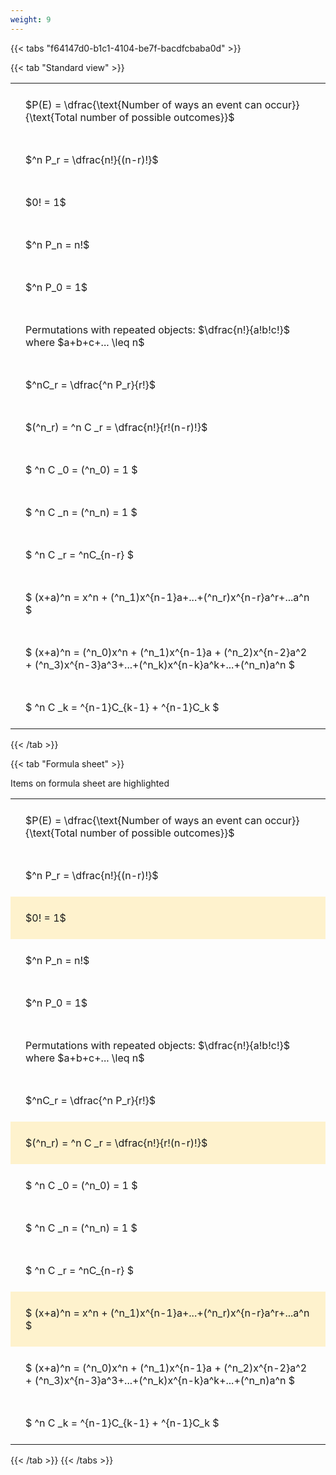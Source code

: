 ```yaml
---
weight: 9
---
```


{{< tabs "f64147d0-b1c1-4104-be7f-bacdfcbaba0d" >}}

{{< tab "Standard view" >}}

<style type="text/css">
#T_1edfe th.col_heading {
  text-align: left;
  font-size: 1em;
}
#T_1edfe td {
  text-align: left;
  font-size: 1em;
  padding: 1.5em;
}
</style>
<table id="T_1edfe">
  <thead>
  </thead>
  <tbody>
    <tr>
      <td id="T_1edfe_row0_col0" class="data row0 col0" >$P(E) = \dfrac{\text{Number of ways an event can occur}}{\text{Total number of possible outcomes}}$</td>
    </tr>
    <tr>
      <td id="T_1edfe_row1_col0" class="data row1 col0" >$^n P_r = \dfrac{n!}{(n-r)!}$</td>
    </tr>
    <tr>
      <td id="T_1edfe_row2_col0" class="data row2 col0" >$0! = 1$</td>
    </tr>
    <tr>
      <td id="T_1edfe_row3_col0" class="data row3 col0" >$^n P_n = n!$</td>
    </tr>
    <tr>
      <td id="T_1edfe_row4_col0" class="data row4 col0" >$^n P_0 = 1$</td>
    </tr>
    <tr>
      <td id="T_1edfe_row5_col0" class="data row5 col0" >Permutations with repeated objects: $\dfrac{n!}{a!b!c!}$ where $a+b+c+... \leq n$</td>
    </tr>
    <tr>
      <td id="T_1edfe_row6_col0" class="data row6 col0" >$^nC_r = \dfrac{^n P_r}{r!}$</td>
    </tr>
    <tr>
      <td id="T_1edfe_row7_col0" class="data row7 col0" >$(^n_r) = ^n C _r = \dfrac{n!}{r!(n-r)!}$</td>
    </tr>
    <tr>
      <td id="T_1edfe_row8_col0" class="data row8 col0" >$ ^n C _0 = (^n_0) = 1 $</td>
    </tr>
    <tr>
      <td id="T_1edfe_row9_col0" class="data row9 col0" >$ ^n C _n = (^n_n) = 1 $</td>
    </tr>
    <tr>
      <td id="T_1edfe_row10_col0" class="data row10 col0" >$ ^n C _r = ^nC_{n-r} $</td>
    </tr>
    <tr>
      <td id="T_1edfe_row11_col0" class="data row11 col0" >$ (x+a)^n = x^n + (^n_1)x^{n-1}a+...+(^n_r)x^{n-r}a^r+...a^n    $</td>
    </tr>
    <tr>
      <td id="T_1edfe_row12_col0" class="data row12 col0" >$ (x+a)^n = (^n_0)x^n + (^n_1)x^{n-1}a + (^n_2)x^{n-2}a^2 + (^n_3)x^{n-3}a^3+...+(^n_k)x^{n-k}a^k+...+(^n_n)a^n $</td>
    </tr>
    <tr>
      <td id="T_1edfe_row13_col0" class="data row13 col0" >$ ^n C _k = ^{n-1}C_{k-1} + ^{n-1}C_k $</td>
    </tr>
  </tbody>
</table>
{{< /tab >}}

{{< tab "Formula sheet" >}}

Items on formula sheet are highlighted 
<br>
<style type="text/css">
#T_0cbdb th.col_heading {
  text-align: left;
  font-size: 1em;
}
#T_0cbdb td {
  text-align: left;
  font-size: 1em;
  padding: 1.5em;
}
#T_0cbdb_row0_col0, #T_0cbdb_row1_col0, #T_0cbdb_row3_col0, #T_0cbdb_row4_col0, #T_0cbdb_row5_col0, #T_0cbdb_row6_col0, #T_0cbdb_row8_col0, #T_0cbdb_row9_col0, #T_0cbdb_row10_col0, #T_0cbdb_row12_col0, #T_0cbdb_row13_col0 {
  background-color: rgba(0,0,0,0);
}
#T_0cbdb_row2_col0, #T_0cbdb_row7_col0, #T_0cbdb_row11_col0 {
  background-color: rgba(255,194,10, 0.2);
}
</style>
<table id="T_0cbdb">
  <thead>
  </thead>
  <tbody>
    <tr>
      <td id="T_0cbdb_row0_col0" class="data row0 col0" >$P(E) = \dfrac{\text{Number of ways an event can occur}}{\text{Total number of possible outcomes}}$</td>
    </tr>
    <tr>
      <td id="T_0cbdb_row1_col0" class="data row1 col0" >$^n P_r = \dfrac{n!}{(n-r)!}$</td>
    </tr>
    <tr>
      <td id="T_0cbdb_row2_col0" class="data row2 col0" >$0! = 1$</td>
    </tr>
    <tr>
      <td id="T_0cbdb_row3_col0" class="data row3 col0" >$^n P_n = n!$</td>
    </tr>
    <tr>
      <td id="T_0cbdb_row4_col0" class="data row4 col0" >$^n P_0 = 1$</td>
    </tr>
    <tr>
      <td id="T_0cbdb_row5_col0" class="data row5 col0" >Permutations with repeated objects: $\dfrac{n!}{a!b!c!}$ where $a+b+c+... \leq n$</td>
    </tr>
    <tr>
      <td id="T_0cbdb_row6_col0" class="data row6 col0" >$^nC_r = \dfrac{^n P_r}{r!}$</td>
    </tr>
    <tr>
      <td id="T_0cbdb_row7_col0" class="data row7 col0" >$(^n_r) = ^n C _r = \dfrac{n!}{r!(n-r)!}$</td>
    </tr>
    <tr>
      <td id="T_0cbdb_row8_col0" class="data row8 col0" >$ ^n C _0 = (^n_0) = 1 $</td>
    </tr>
    <tr>
      <td id="T_0cbdb_row9_col0" class="data row9 col0" >$ ^n C _n = (^n_n) = 1 $</td>
    </tr>
    <tr>
      <td id="T_0cbdb_row10_col0" class="data row10 col0" >$ ^n C _r = ^nC_{n-r} $</td>
    </tr>
    <tr>
      <td id="T_0cbdb_row11_col0" class="data row11 col0" >$ (x+a)^n = x^n + (^n_1)x^{n-1}a+...+(^n_r)x^{n-r}a^r+...a^n    $</td>
    </tr>
    <tr>
      <td id="T_0cbdb_row12_col0" class="data row12 col0" >$ (x+a)^n = (^n_0)x^n + (^n_1)x^{n-1}a + (^n_2)x^{n-2}a^2 + (^n_3)x^{n-3}a^3+...+(^n_k)x^{n-k}a^k+...+(^n_n)a^n $</td>
    </tr>
    <tr>
      <td id="T_0cbdb_row13_col0" class="data row13 col0" >$ ^n C _k = ^{n-1}C_{k-1} + ^{n-1}C_k $</td>
    </tr>
  </tbody>
</table>
{{< /tab >}}
{{< /tabs >}}